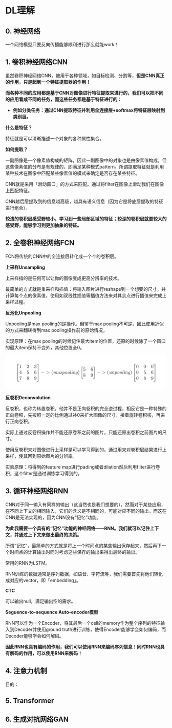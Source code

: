 # DL理解

## 0. 神经网络

一个网络模型只要反向传播能够顺利进行那么就能work！


## 1. 卷积神经网络CNN

虽然卷积神经网络CNN，被用于各种领域，如目标检测、分割等，**但是CNN真正的作用，只是起到一个特征提取器的作用！** 

**而各种不同的应用都是基于CNN对图像进行特征提取来进行的，我们可以把不同的应用看成不同的任务，而这些任务都是基于特征进行的：**
- **例如分类任务：通过CNN提取特征并利用全连接层+softmax将特征层映射到类别层。**




**什么是特征？**

特征就是可以清晰描述一个对象的各种属性集合。

**如何提取？**

一副图像是一个像素值构成的矩阵，因此一副图像中的对象也是由像素值构成，但这些像素值的分布是有规律的，即满足某种模式pattern。所谓提取特征就是利用某种技术在图像中匹配某些像素值的模式来确定是否存在某些特征。

CNN就是采用「滑动窗口」的方式来匹配。通过将filter在图像上滑动我们在图像上匹配特征。

CNN越后层提取到的信息越高级，越具有语义信息（因为它是将底层提取的特征进行组合）。

**较浅的卷积层感受野较小，学习到一些局部区域的特征；较深的卷积层就要较大的感受野，能够学习到更加抽象的特征。**



## 2. 全卷积神经网络FCN

FCN将传统的CNN中的全连接层转化成一个个的卷积层。

**上采样Unsampling**

上采样指的是任何可以让你的图像变成更高分辨率的技术。

最简单的方式就是重采样和插值：将输入图片进行reshape到一个想要的尺寸，并计算每个点的像素值，使用如双线性插值等插值方法来对其余点进行插值来完成上采样过程。


**反池化Unpooling**

Unpooling是max pooling的逆操作。但鉴于max pooling不可逆，因此使用近似的方式来翻转得到max pooling操作前的原始情况。

实现原理：在max pooling的时候记住最大item的位置，还原的时候除了一个窗口的最大item保持不变外，其他位置全0。


![Unpooling](2022-01-06-11-07-51.png)



**反卷积Deconvolution**

反卷积，也称为转置卷积，他并不是正向卷积的完全逆过程，相反它是一种特殊的正向卷积，先按照一定的比例通过补0来扩大图像的尺寸，接着旋转卷积核，再进行正向卷积。

实际上通过反卷积操作并不能还原卷积之前的图片，只能还原出卷积之前图片的尺寸。

使用反卷积来对图像进行上采样是可以学习得到的。通过用来对卷积层结果进行上采样，使其回到原始图片的分辨率。

实验原理：将得到的feature map进行pading或者dilation然后利用filter进行卷积，这个filter是通过训练学习得到的。



## 3. 循环神经网络RNN

CNN对于同一输入有同样的输出（这当然也是我们想要的），然而对于某些应用，在不同上下文的相同输入，它们的含义是不相同的，可能对应不同的输出。而这在CNN是无法实现的，因为CNN没有“记忆”功能。

**为此我需要一个具有的“记忆”功能的神经网络——RNN。我们就可以记住上下文，并通过上下文来做出最终的决策。**


所谓“记忆”，最简单的方式就是将上一个时间点的某些输出保存起来，然后再下一个时间点的计算输出时同时考虑这些保存的输出来得出最终的输出。


常用的RNN为LSTM。

RNN训练的数据通常是序列数据，如语音、字符流等，我们需要首先将他们转化成对应的vector，即「embedding」。

**CTC**

可以输出null，满足输出空的需求。





**Seguence-to-sequence Auto-encoder模型**

RNN可以作为一个Encoder，将其最后一个cell的memory作为整个序列的特征输入到Decoder并使用ground truth进行训练，使得Encoder能够学会如何编码，而Decoder能够学会如何解码。


**因此RNN也具有编码的作用，我们可以使用RNN来编码序列信息！同时RNN也具有解码的作用，可以使用RNN来解码！**





## 4. 注意力机制

目的：

## 5. Transformer














## 6. 生成对抗网络GAN



